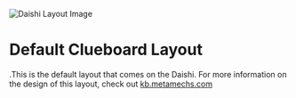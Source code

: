 ![Daishi Layout Image](https://imgur.com/fuJZGmw)

# Default Clueboard Layout

.This is the default layout that comes on the Daishi. For more information on the design of this layout, check out [kb.metamechs.com](http://kb.metamechs.com/daishi/)